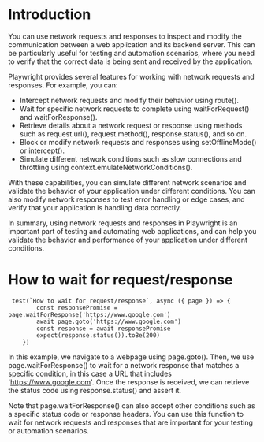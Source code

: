# Introduction
You can use network requests and responses to inspect and modify the communication between a web application and its backend server. 
This can be particularly useful for testing and automation scenarios, where you need to verify that the correct data is being sent and received by the application.

Playwright provides several features for working with network requests and responses. For example, you can:

- Intercept network requests and modify their behavior using route().
- Wait for specific network requests to complete using waitForRequest() and waitForResponse().
- Retrieve details about a network request or response using methods such as request.url(), request.method(), response.status(), and so on.
- Block or modify network requests and responses using setOfflineMode() or intercept().
- Simulate different network conditions such as slow connections and throttling using context.emulateNetworkConditions().

With these capabilities, you can simulate different network scenarios and validate the behavior of your application under different conditions.
 You can also modify network responses to test error handling or edge cases, and verify that your application is handling data correctly.

In summary, using network requests and responses in Playwright is an important part of testing and automating web applications, and can help you validate the behavior and performance of your application under different conditions.

# How to wait for request/response
```Playwright
 test(`How to wait for request/response`, async ({ page }) => {
        const responsePromise = page.waitForResponse('https://www.google.com')
        await page.goto('https://www.google.com')
        const response = await responsePromise
        expect(response.status()).toBe(200)
    })
```

In this example, we navigate to a webpage using page.goto(). 
Then, we use page.waitForResponse() to wait for a network response that matches a specific condition, in this case a URL that includes 'https://www.google.com'.
Once the response is received, we can retrieve the status code using response.status() and assert it.

Note that page.waitForResponse() can also accept other conditions such as a specific status code or response headers. You can use this function to wait for network requests and responses that are important for your testing or automation scenarios.
